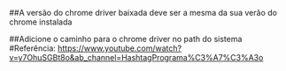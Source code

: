 ##A versão do chrome driver baixada deve ser a mesma da sua verão do chrome instalada

##Adicione o caminho para o chrome driver no path do sistema
#Referência: https://www.youtube.com/watch?v=y7OhuSGBt8o&ab_channel=HashtagPrograma%C3%A7%C3%A3o